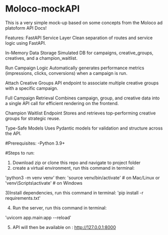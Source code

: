 # Moloco-mockAPI
This is a very simple mock-up based on some concepts from the Moloco ad platoform API Docs!

Features:
FastAPI Service Layer
Clean separation of routes and service logic using FastAPI.

In-Memory Data Storage
Simulated DB for campaigns, creative_groups, creatives, and a champion_waitlist.

Run Campaign Logic
Automatically generates performance metrics (impressions, clicks, conversions) when a campaign is run.

Attach Creative Groups
API endpoint to associate multiple creative groups with a specific campaign.

Full Campaign Retrieval
Combines campaign, group, and creative data into a single API call for efficient rendering on the frontend.

Champion Waitlist Endpoint
Stores and retrieves top-performing creative groups for strategic reuse.

Type-Safe Models
Uses Pydantic models for validation and structure across the API.


#Prerequisites:
-Python 3.9+

#Steps to run:
1) Download zip or clone this repo and navigate to project folder
2) create a virtual environment, run this command in terminal:
 
'python3 -m venv venv'
then:
'source venv/bin/activate'  # on Mac/Linux or
'venv\Scripts\activate'     # on Windows

3)Install dependencies, run this command in terminal: 
'pip install -r requirements.txt'

4) Run the server, run this command in terminal:

'uvicorn app.main:app --reload'

5) API will then be available on : http://127.0.0.1:8000
